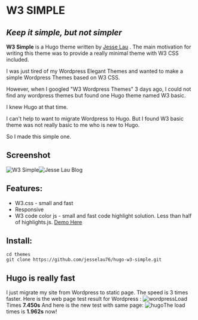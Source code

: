 
# W3 SIMPLE

## _Keep it simple, but not simpler_


**W3 Simple** is a Hugo theme written by [Jesse Lau](https://jesselau.com) . The main motivation for writing this theme was to provide a really minimal theme with W3 CSS included. 

I was just tired of my Wordpress Elegant Themes and wanted to make a simple Wordpress Themes based on W3 CSS.

However, when I googled "W3 Wordpress Themes" 3 days ago, I could not find any wordpress themes but found one Hugo theme named W3 basic.

I knew Hugo at that time. 

I can't help to want to migrate Wordpress to Hugo. But I found W3 basic theme was not really basic to me who is new to Hugo.

So I made this simple one.

## Screenshot

![W3 Simple](https://raw.githubusercontent.com/jesselau76/hugo-w3-simple/master/images/screenshot.png)![Jesse Lau Blog](https://raw.githubusercontent.com/jesselau76/hugo-w3-simple/master/images/tn.png)
## Features:

 - W3.css - small and fast
 - Responsive
 - W3 code color js - small and fast code highlight solution. Less than half of highlights.js. [Demo Here](https://jesselau.com/start-blogging-today/)
 
 ## Install:
 ```
 cd themes
 git clone https://github.com/jesselau76/hugo-w3-simple.git
 ```
 ## Hugo is really fast
 I just migrate my site from Wordpress to static page.
 The speed is 3 times faster.
 Here is the web page test result for Wordpress :
 ![wordpress](https://raw.githubusercontent.com/jesselau76/hugo-w3-simple/master/webpagetest-without-cache.png)Load Times **7.450s**
 And here is the new test with same page:
 ![hugo](https://raw.githubusercontent.com/jesselau76/hugo-w3-simple/master/webpagetest-hugo.png)The load times is **1.962s** now!
